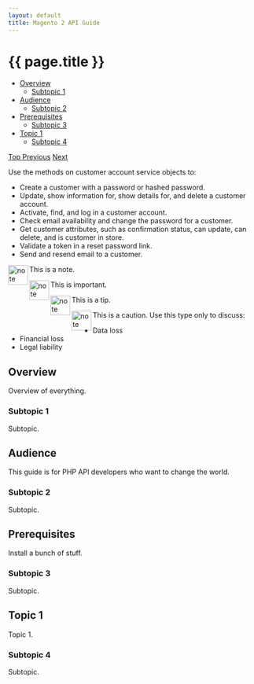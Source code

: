 ```yaml
---
layout: default
title: Magento 2 API Guide
---
```


<div class="container">
   <div class="jumbotron">
      <h1 class="heading1" id="php-api-services">{{ page.title }}</h1>
   </div>
   <div class="row">
      <div class="col-xs-3 panel-group" id="accordion">
         <div class="api-sidebar" data-offset-bottom="0" data-offset-top="80" data-spy="affix">
            <ul class="nav api-sidenav">
               <li data-toggle="collapse" data-target="#sub1">
                  <a href="#overview">Overview</a>
                  <ul class="nav active">
                     <li id="sub1" class="collapse"><a href="#subtopic1">Subtopic 1</a></li>
                  </ul>
               </li>
               <li>
                  <a href="#php-api-audience">Audience</a>
                  <ul class="nav">
                     <li><a href="#subtopic2">Subtopic 2</a></li>
                  </ul>
               </li>
               <li>
                  <a href="#php-api-prereqs">Prerequisites</a>
                  <ul class="nav">
                     <li><a href="#subtopic3">Subtopic 3</a></li>
                  </ul>
               </li>
               <li>
                  <a href="#php-api-topic1">Topic 1</a>
                  <ul class="nav">
                     <li><a href="#subtopic4">Subtopic 4</a></li>
                  </ul>
               </li>
            </ul>
            <a class="back-to-top" href="#top">
            Top
            </a>
            <a class="bs-docs-theme-toggle" href="#">Previous</a>
            <a class="bs-docs-theme-toggle" href="#">Next</a>
         </div>
      </div>
      <div class="col-xs-9">
         <p>Use the methods on customer account service objects to:</p>
         <ul>
            <li>Create a customer with a password or hashed password.</li>
            <li>Update, show information for, show details for, and delete a customer account.</li>
            <li>Activate, find, and log in a customer account.</li>
            <li>Check email availability and change the password for a customer.</li>
            <li>Get customer attributes, such as confirmation status, can update, can delete, and is customer in store.</li>
            <li>Validate a token in a reset password link.</li>
            <li>Send and resend email to a customer.</li>
         </ul>
         <div class="bs-callout bs-callout-info" id="info">
            <img src="{{ site.baseurl }}common/images/icon_note.png" alt="note" align="left" width="40" />
            <span class="glyphicon-class">
               <p>This is a note.</p>
            </span>
         </div>
         <div class="bs-callout bs-callout-warning" id="warning">
            <img src="{{ site.baseurl }}common/images/icon_important.png" alt="note" align="left" width="40" />
            <span class="glyphicon-class">
               <p>This is important.</p>
            </span>
         </div>
         <div class="bs-callout bs-callout-warning" id="warning">
            <img src="{{ site.baseurl }}common/images/icon_tip.png" alt="note" align="left" width="40" />
            <span class="glyphicon-class">
               <p>This is a tip.</p>
            </span>
         </div>
         <div class="bs-callout bs-callout-danger" id="danger">
            <img src="{{ site.baseurl }}common/images/icon_caution.png" alt="note" align="left" width="40" />
            <span class="glyphicon-class">
               <p>This is a caution. Use this type only to discuss:</p>
               <ul class="note">
                  <li>Data loss</li>
                  <li>Financial loss</li>
                  <li>Legal liability</li>
               </ul>
            </span>
         </div>
         <h2 class="heading2" id="php-api-overview">Overview</h2>
         <p>Overview of everything.</p>
         <h3 class="heading3" id="subtopic1">Subtopic 1</h3>
         <p>Subtopic.</p>
         <h2 class="heading2" id="php-api-audience">Audience</h2>
         <p>This guide is for PHP API developers who want to change the world.</p>
         <h3 class="heading3" id="subtopic2">Subtopic 2</h3>
         <p>Subtopic.</p>
         <h2 class="heading2" id="php-api-prereqs">Prerequisites</h2>
         <p>Install a bunch of stuff.</p>
         <h3 class="heading3" id="subtopic3">Subtopic 3</h3>
         <p>Subtopic.</p>
         <h2 class="heading2" id="php-api-topic1">Topic 1</h2>
         <p>Topic 1.</p>
         <h3 class="heading3" id="subtopic4">Subtopic 4</h3>
         <p>Subtopic.</p>
      </div>
   </div>
</div>
<script type="text/javascript">
   $(function () { $('#collapseFour').collapse({
      toggle: false
   })});
   $(function () { $('#collapseTwo').collapse('show')});
   $(function () { $('#collapseThree').collapse('toggle')});
   $(function () { $('#collapseOne').collapse('hide')});
</script>



